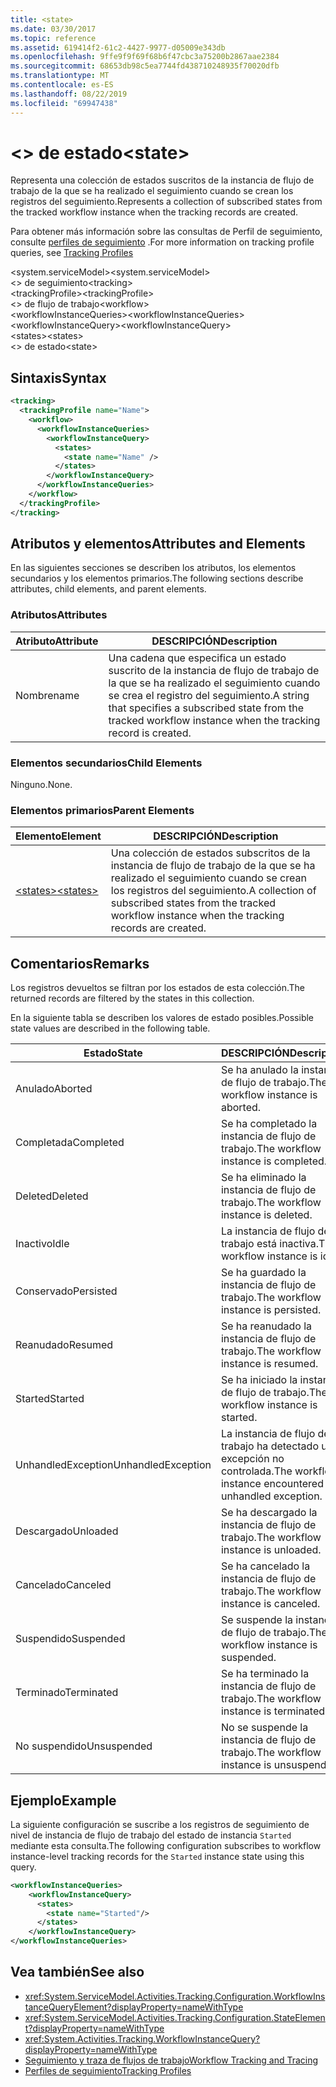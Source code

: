 ```yaml
---
title: <state>
ms.date: 03/30/2017
ms.topic: reference
ms.assetid: 619414f2-61c2-4427-9977-d05009e343db
ms.openlocfilehash: 9ffe9f9f69f68b6f47cbc3a75200b2867aae2384
ms.sourcegitcommit: 68653db98c5ea7744fd438710248935f70020dfb
ms.translationtype: MT
ms.contentlocale: es-ES
ms.lasthandoff: 08/22/2019
ms.locfileid: "69947438"
---
```

# <a name="state"></a><span data-ttu-id="1f5e3-101">\<> de estado</span><span class="sxs-lookup"><span data-stu-id="1f5e3-101">\<state></span></span>
<span data-ttu-id="1f5e3-102">Representa una colección de estados suscritos de la instancia de flujo de trabajo de la que se ha realizado el seguimiento cuando se crean los registros del seguimiento.</span><span class="sxs-lookup"><span data-stu-id="1f5e3-102">Represents a collection of subscribed states from the tracked workflow instance when the tracking records are created.</span></span>  
  
 <span data-ttu-id="1f5e3-103">Para obtener más información sobre las consultas de Perfil de seguimiento, consulte [perfiles de seguimiento](../../../windows-workflow-foundation/tracking-profiles.md) .</span><span class="sxs-lookup"><span data-stu-id="1f5e3-103">For more information on tracking profile queries, see [Tracking Profiles](../../../windows-workflow-foundation/tracking-profiles.md)</span></span>  
  
<span data-ttu-id="1f5e3-104">\<system.serviceModel></span><span class="sxs-lookup"><span data-stu-id="1f5e3-104">\<system.serviceModel></span></span>  
<span data-ttu-id="1f5e3-105">\<> de seguimiento</span><span class="sxs-lookup"><span data-stu-id="1f5e3-105">\<tracking></span></span>  
<span data-ttu-id="1f5e3-106">\<trackingProfile></span><span class="sxs-lookup"><span data-stu-id="1f5e3-106">\<trackingProfile></span></span>  
<span data-ttu-id="1f5e3-107">\<> de flujo de trabajo</span><span class="sxs-lookup"><span data-stu-id="1f5e3-107">\<workflow></span></span>  
<span data-ttu-id="1f5e3-108">\<workflowInstanceQueries></span><span class="sxs-lookup"><span data-stu-id="1f5e3-108">\<workflowInstanceQueries></span></span>  
<span data-ttu-id="1f5e3-109">\<workflowInstanceQuery></span><span class="sxs-lookup"><span data-stu-id="1f5e3-109">\<workflowInstanceQuery></span></span>  
<span data-ttu-id="1f5e3-110">\<states></span><span class="sxs-lookup"><span data-stu-id="1f5e3-110">\<states></span></span>  
<span data-ttu-id="1f5e3-111">\<> de estado</span><span class="sxs-lookup"><span data-stu-id="1f5e3-111">\<state></span></span>  
  
## <a name="syntax"></a><span data-ttu-id="1f5e3-112">Sintaxis</span><span class="sxs-lookup"><span data-stu-id="1f5e3-112">Syntax</span></span>  
  
```xml  
<tracking>
  <trackingProfile name="Name">
    <workflow>
      <workflowInstanceQueries>
        <workflowInstanceQuery>
          <states>
            <state name="Name" />
          </states>
        </workflowInstanceQuery>
      </workflowInstanceQueries>
    </workflow>
  </trackingProfile>
</tracking>  
```  
  
## <a name="attributes-and-elements"></a><span data-ttu-id="1f5e3-113">Atributos y elementos</span><span class="sxs-lookup"><span data-stu-id="1f5e3-113">Attributes and Elements</span></span>  
 <span data-ttu-id="1f5e3-114">En las siguientes secciones se describen los atributos, los elementos secundarios y los elementos primarios.</span><span class="sxs-lookup"><span data-stu-id="1f5e3-114">The following sections describe attributes, child elements, and parent elements.</span></span>  
  
### <a name="attributes"></a><span data-ttu-id="1f5e3-115">Atributos</span><span class="sxs-lookup"><span data-stu-id="1f5e3-115">Attributes</span></span>  
  
|<span data-ttu-id="1f5e3-116">Atributo</span><span class="sxs-lookup"><span data-stu-id="1f5e3-116">Attribute</span></span>|<span data-ttu-id="1f5e3-117">DESCRIPCIÓN</span><span class="sxs-lookup"><span data-stu-id="1f5e3-117">Description</span></span>|  
|---------------|-----------------|  
|<span data-ttu-id="1f5e3-118">Nombre</span><span class="sxs-lookup"><span data-stu-id="1f5e3-118">name</span></span>|<span data-ttu-id="1f5e3-119">Una cadena que especifica un estado suscrito de la instancia de flujo de trabajo de la que se ha realizado el seguimiento cuando se crea el registro del seguimiento.</span><span class="sxs-lookup"><span data-stu-id="1f5e3-119">A string that specifies a subscribed state from the tracked workflow instance when the tracking record is created.</span></span>|  
  
### <a name="child-elements"></a><span data-ttu-id="1f5e3-120">Elementos secundarios</span><span class="sxs-lookup"><span data-stu-id="1f5e3-120">Child Elements</span></span>  
 <span data-ttu-id="1f5e3-121">Ninguno.</span><span class="sxs-lookup"><span data-stu-id="1f5e3-121">None.</span></span>  
  
### <a name="parent-elements"></a><span data-ttu-id="1f5e3-122">Elementos primarios</span><span class="sxs-lookup"><span data-stu-id="1f5e3-122">Parent Elements</span></span>  
  
|<span data-ttu-id="1f5e3-123">Elemento</span><span class="sxs-lookup"><span data-stu-id="1f5e3-123">Element</span></span>|<span data-ttu-id="1f5e3-124">DESCRIPCIÓN</span><span class="sxs-lookup"><span data-stu-id="1f5e3-124">Description</span></span>|  
|-------------|-----------------|  
|[<span data-ttu-id="1f5e3-125">\<states></span><span class="sxs-lookup"><span data-stu-id="1f5e3-125">\<states></span></span>](states.md)|<span data-ttu-id="1f5e3-126">Una colección de estados subscritos de la instancia de flujo de trabajo de la que se ha realizado el seguimiento cuando se crean los registros del seguimiento.</span><span class="sxs-lookup"><span data-stu-id="1f5e3-126">A collection of subscribed states from the tracked workflow instance when the tracking records are created.</span></span>|  
  
## <a name="remarks"></a><span data-ttu-id="1f5e3-127">Comentarios</span><span class="sxs-lookup"><span data-stu-id="1f5e3-127">Remarks</span></span>  
 <span data-ttu-id="1f5e3-128">Los registros devueltos se filtran por los estados de esta colección.</span><span class="sxs-lookup"><span data-stu-id="1f5e3-128">The returned records are filtered by the states in this collection.</span></span>  
  
 <span data-ttu-id="1f5e3-129">En la siguiente tabla se describen los valores de estado posibles.</span><span class="sxs-lookup"><span data-stu-id="1f5e3-129">Possible state values are described in the following table.</span></span>  
  
|<span data-ttu-id="1f5e3-130">Estado</span><span class="sxs-lookup"><span data-stu-id="1f5e3-130">State</span></span>|<span data-ttu-id="1f5e3-131">DESCRIPCIÓN</span><span class="sxs-lookup"><span data-stu-id="1f5e3-131">Description</span></span>|  
|-----------|-----------------|  
|<span data-ttu-id="1f5e3-132">Anulado</span><span class="sxs-lookup"><span data-stu-id="1f5e3-132">Aborted</span></span>|<span data-ttu-id="1f5e3-133">Se ha anulado la instancia de flujo de trabajo.</span><span class="sxs-lookup"><span data-stu-id="1f5e3-133">The workflow instance is aborted.</span></span>|  
|<span data-ttu-id="1f5e3-134">Completada</span><span class="sxs-lookup"><span data-stu-id="1f5e3-134">Completed</span></span>|<span data-ttu-id="1f5e3-135">Se ha completado la instancia de flujo de trabajo.</span><span class="sxs-lookup"><span data-stu-id="1f5e3-135">The workflow instance is completed.</span></span>|  
|<span data-ttu-id="1f5e3-136">Deleted</span><span class="sxs-lookup"><span data-stu-id="1f5e3-136">Deleted</span></span>|<span data-ttu-id="1f5e3-137">Se ha eliminado la instancia de flujo de trabajo.</span><span class="sxs-lookup"><span data-stu-id="1f5e3-137">The workflow instance is deleted.</span></span>|  
|<span data-ttu-id="1f5e3-138">Inactivo</span><span class="sxs-lookup"><span data-stu-id="1f5e3-138">Idle</span></span>|<span data-ttu-id="1f5e3-139">La instancia de flujo de trabajo está inactiva.</span><span class="sxs-lookup"><span data-stu-id="1f5e3-139">The workflow instance is idle.</span></span>|  
|<span data-ttu-id="1f5e3-140">Conservado</span><span class="sxs-lookup"><span data-stu-id="1f5e3-140">Persisted</span></span>|<span data-ttu-id="1f5e3-141">Se ha guardado la instancia de flujo de trabajo.</span><span class="sxs-lookup"><span data-stu-id="1f5e3-141">The workflow instance is persisted.</span></span>|  
|<span data-ttu-id="1f5e3-142">Reanudado</span><span class="sxs-lookup"><span data-stu-id="1f5e3-142">Resumed</span></span>|<span data-ttu-id="1f5e3-143">Se ha reanudado la instancia de flujo de trabajo.</span><span class="sxs-lookup"><span data-stu-id="1f5e3-143">The workflow instance is resumed.</span></span>|  
|<span data-ttu-id="1f5e3-144">Started</span><span class="sxs-lookup"><span data-stu-id="1f5e3-144">Started</span></span>|<span data-ttu-id="1f5e3-145">Se ha iniciado la instancia de flujo de trabajo.</span><span class="sxs-lookup"><span data-stu-id="1f5e3-145">The workflow instance is started.</span></span>|  
|<span data-ttu-id="1f5e3-146">UnhandledException</span><span class="sxs-lookup"><span data-stu-id="1f5e3-146">UnhandledException</span></span>|<span data-ttu-id="1f5e3-147">La instancia de flujo de trabajo ha detectado una excepción no controlada.</span><span class="sxs-lookup"><span data-stu-id="1f5e3-147">The workflow instance encountered an unhandled exception.</span></span>|  
|<span data-ttu-id="1f5e3-148">Descargado</span><span class="sxs-lookup"><span data-stu-id="1f5e3-148">Unloaded</span></span>|<span data-ttu-id="1f5e3-149">Se ha descargado la instancia de flujo de trabajo.</span><span class="sxs-lookup"><span data-stu-id="1f5e3-149">The workflow instance is unloaded.</span></span>|  
|<span data-ttu-id="1f5e3-150">Cancelado</span><span class="sxs-lookup"><span data-stu-id="1f5e3-150">Canceled</span></span>|<span data-ttu-id="1f5e3-151">Se ha cancelado la instancia de flujo de trabajo.</span><span class="sxs-lookup"><span data-stu-id="1f5e3-151">The workflow instance is canceled.</span></span>|  
|<span data-ttu-id="1f5e3-152">Suspendido</span><span class="sxs-lookup"><span data-stu-id="1f5e3-152">Suspended</span></span>|<span data-ttu-id="1f5e3-153">Se suspende la instancia de flujo de trabajo.</span><span class="sxs-lookup"><span data-stu-id="1f5e3-153">The workflow instance is suspended.</span></span>|  
|<span data-ttu-id="1f5e3-154">Terminado</span><span class="sxs-lookup"><span data-stu-id="1f5e3-154">Terminated</span></span>|<span data-ttu-id="1f5e3-155">Se ha terminado la instancia de flujo de trabajo.</span><span class="sxs-lookup"><span data-stu-id="1f5e3-155">The workflow instance is terminated.</span></span>|  
|<span data-ttu-id="1f5e3-156">No suspendido</span><span class="sxs-lookup"><span data-stu-id="1f5e3-156">Unsuspended</span></span>|<span data-ttu-id="1f5e3-157">No se suspende la instancia de flujo de trabajo.</span><span class="sxs-lookup"><span data-stu-id="1f5e3-157">The workflow instance is unsuspended.</span></span>|  
  
## <a name="example"></a><span data-ttu-id="1f5e3-158">Ejemplo</span><span class="sxs-lookup"><span data-stu-id="1f5e3-158">Example</span></span>  
 <span data-ttu-id="1f5e3-159">La siguiente configuración se suscribe a los registros de seguimiento de nivel de instancia de flujo de trabajo del estado de instancia `Started` mediante esta consulta.</span><span class="sxs-lookup"><span data-stu-id="1f5e3-159">The following configuration subscribes to workflow instance-level tracking records for the `Started` instance state using this query.</span></span>  
  
```xml  
<workflowInstanceQueries>  
    <workflowInstanceQuery>  
      <states>  
        <state name="Started"/>  
      </states>  
    </workflowInstanceQuery>  
</workflowInstanceQueries>  
```  
  
## <a name="see-also"></a><span data-ttu-id="1f5e3-160">Vea también</span><span class="sxs-lookup"><span data-stu-id="1f5e3-160">See also</span></span>

- <xref:System.ServiceModel.Activities.Tracking.Configuration.WorkflowInstanceQueryElement?displayProperty=nameWithType>
- <xref:System.ServiceModel.Activities.Tracking.Configuration.StateElement?displayProperty=nameWithType>
- <xref:System.Activities.Tracking.WorkflowInstanceQuery?displayProperty=nameWithType>
- [<span data-ttu-id="1f5e3-161">Seguimiento y traza de flujos de trabajo</span><span class="sxs-lookup"><span data-stu-id="1f5e3-161">Workflow Tracking and Tracing</span></span>](../../../windows-workflow-foundation/workflow-tracking-and-tracing.md)
- [<span data-ttu-id="1f5e3-162">Perfiles de seguimiento</span><span class="sxs-lookup"><span data-stu-id="1f5e3-162">Tracking Profiles</span></span>](../../../windows-workflow-foundation/tracking-profiles.md)
